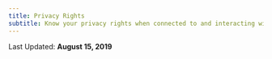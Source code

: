 ```yaml
---
title: Privacy Rights
subtitle: Know your privacy rights when connected to and interacting with our web property.
---
```

Last Updated: <strong>August 15, 2019</strong>
